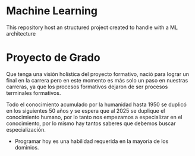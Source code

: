 # Machine Learning 

This repository host an structured project created to handle with a ML architecture

# Proyecto de Grado 

Que tenga una visión holística del proyecto formativo, nació para lograr un final en la carrera pero en este momento es más solo un paso en nuestras carreras, ya que los procesos formativos dejaron de ser procesos terminales formativos.

Todo el conocimiento acumulado por la humanidad hasta 1950 se duplicó en los siguientes 50 años y se espera que al 2025 se duplique el conocimiento humano, por lo tanto nos empezamos a especializar en el conocimiento, por lo mismo hay tantos saberes que debemos buscar especialización.


* Programar hoy es una habilidad requerida en la mayoría de los dominios.

